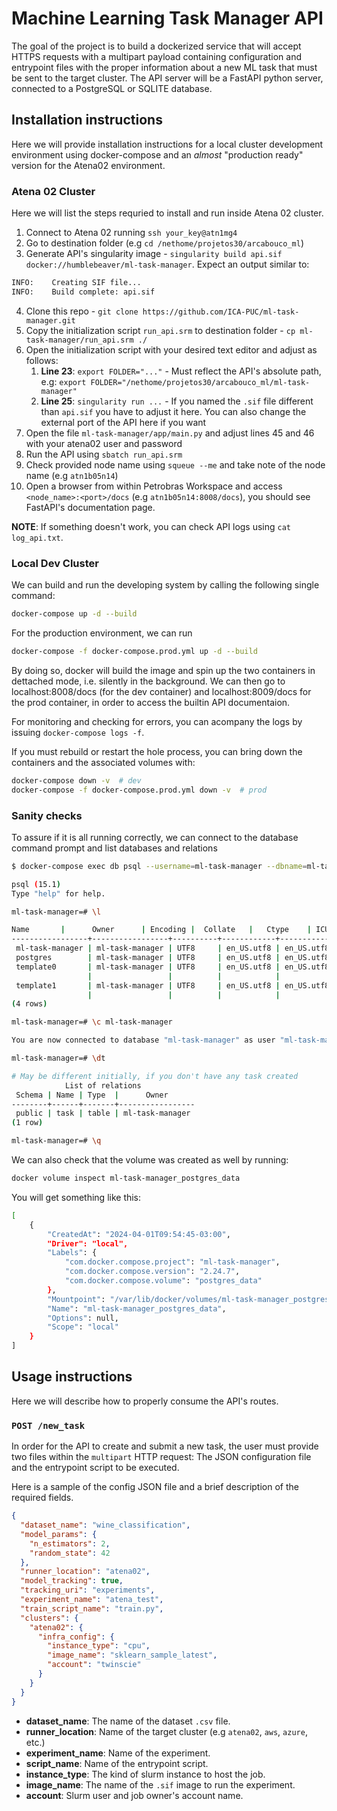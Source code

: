 # Machine Learning Task Manager API

The goal of the project is to build a dockerized service that will accept HTTPS requests with a multipart payload containing configuration and entrypoint files with the proper information about a new ML task that must be sent to the target cluster. The API server will be a FastAPI python server, connected to a PostgreSQL or SQLITE database.

## Installation instructions

Here we will provide installation instructions for a local cluster development environment using docker-compose and an *almost* "production ready" version for the Atena02 environment.

### Atena 02 Cluster

Here we will list the steps requried to install and run inside Atena 02 cluster.

1. Connect to Atena 02 running `ssh your_key@atn1mg4`
2. Go to destination folder (e.g `cd /nethome/projetos30/arcabouco_ml`)
3. Generate API's singularity image - `singularity build api.sif docker://humblebeaver/ml-task-manager`. Expect an output similar to:

```bash
INFO:    Creating SIF file...
INFO:    Build complete: api.sif
```

4. Clone this repo - `git clone https://github.com/ICA-PUC/ml-task-manager.git`
5. Copy the initialization script `run_api.srm` to destination folder - `cp ml-task-manager/run_api.srm ./`
6. Open the initialization script with your desired text editor and adjust as follows:
   1. **Line 23**: `export FOLDER="..."` - Must reflect the API's absolute path, e.g:
  `export FOLDER="/nethome/projetos30/arcabouco_ml/ml-task-manager"`
   2. **Line 25**: `singularity run ...` - If you named the `.sif` file different than `api.sif` you have to adjust it here. You can also change the external port of the API here if you want
7. Open the file `ml-task-manager/app/main.py` and adjust lines 45 and 46 with your atena02 user and password
8. Run the API using `sbatch run_api.srm`
9. Check provided node name using `squeue --me` and take note of the node name (e.g `atn1b05n14`)
10. Open a browser from within Petrobras Workspace and access `<node_name>:<port>/docs` (e.g `atn1b05n14:8008/docs`), you should see FastAPI's documentation page.

**NOTE**: If something doesn't work, you can check API logs using `cat log_api.txt`.

### Local Dev Cluster

We can build and run the developing system by calling the following single command:

```bash
docker-compose up -d --build
```

For the production environment, we can run

```bash
docker-compose -f docker-compose.prod.yml up -d --build
```

By doing so, docker will build the image and spin up the two containers in dettached mode, i.e. silently in the background. We can then go to localhost:8008/docs (for the dev container) and localhost:8009/docs for the prod container, in order to access the builtin API documentaion.

For monitoring and checking for errors, you can acompany the logs by issuing `docker-compose logs -f`.

If you must rebuild or restart the hole process, you can bring down the containers and the associated volumes with:

```bash
docker-compose down -v  # dev
docker-compose -f docker-compose.prod.yml down -v  # prod
```

### Sanity checks

To assure if it is all running correctly, we can connect to the database command prompt and list databases and relations

```bash
$ docker-compose exec db psql --username=ml-task-manager --dbname=ml-task-manager

psql (15.1)
Type "help" for help.

ml-task-manager=# \l

Name       |      Owner      | Encoding |  Collate   |   Ctype    | ICU Locale | Locale Provider |            Access privileges            
-----------------+-----------------+----------+------------+------------+------------+-----------------+-----------------------------------------
 ml-task-manager | ml-task-manager | UTF8     | en_US.utf8 | en_US.utf8 |            | libc            | 
 postgres        | ml-task-manager | UTF8     | en_US.utf8 | en_US.utf8 |            | libc            | 
 template0       | ml-task-manager | UTF8     | en_US.utf8 | en_US.utf8 |            | libc            | =c/"ml-task-manager"                   +
                 |                 |          |            |            |            |                 | "ml-task-manager"=CTc/"ml-task-manager"
 template1       | ml-task-manager | UTF8     | en_US.utf8 | en_US.utf8 |            | libc            | =c/"ml-task-manager"                   +
                 |                 |          |            |            |            |                 | "ml-task-manager"=CTc/"ml-task-manager"
(4 rows)

ml-task-manager=# \c ml-task-manager

You are now connected to database "ml-task-manager" as user "ml-task-manager".

ml-task-manager=# \dt

# May be different initially, if you don't have any task created
            List of relations
 Schema | Name | Type  |      Owner      
--------+------+-------+-----------------
 public | task | table | ml-task-manager
(1 row)

ml-task-manager=# \q
```

We can also check that the volume was created as well by running:

```bash
docker volume inspect ml-task-manager_postgres_data
```

You will get something like this:

```bash
[
    {
        "CreatedAt": "2024-04-01T09:54:45-03:00",
        "Driver": "local",
        "Labels": {
            "com.docker.compose.project": "ml-task-manager",
            "com.docker.compose.version": "2.24.7",
            "com.docker.compose.volume": "postgres_data"
        },
        "Mountpoint": "/var/lib/docker/volumes/ml-task-manager_postgres_data/_data",
        "Name": "ml-task-manager_postgres_data",
        "Options": null,
        "Scope": "local"
    }
]
```

## Usage instructions

Here we will describe how to properly consume the API's routes.

### `POST /new_task`

In order for the API to create and submit a new task, the user must provide two files within the `multipart` HTTP request: The JSON configuration file and the entrypoint script to be executed.

Here is a sample of the config JSON file and a brief description of the required fields.

```JSON
{
  "dataset_name": "wine_classification",
  "model_params": {
    "n_estimators": 2,
    "random_state": 42
  },
  "runner_location": "atena02",
  "model_tracking": true,
  "tracking_uri": "experiments",
  "experiment_name": "atena_test",
  "train_script_name": "train.py",
  "clusters": {
    "atena02": {
      "infra_config": {
        "instance_type": "cpu",
        "image_name": "sklearn_sample_latest",
        "account": "twinscie"
      }
    }
  }
}
```

- **dataset_name**: The name of the dataset `.csv` file.
- **runner_location**: Name of the target cluster (e.g `atena02`, `aws`, `azure`, etc.)
- **experiment_name**: Name of the experiment.
- **script_name**: Name of the entrypoint script.
- **instance_type**: The kind of slurm instance to host the job.
- **image_name**: The name of the `.sif` image to run the experiment.
- **account**: Slurm user and job owner's account name.
